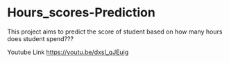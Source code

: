 ﻿# Hours_scores-Prediction

This project aims to predict the score of student based on how many hours does student spend???

Youtube Link
https://youtu.be/dxsI_qJEuig
